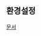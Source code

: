 ## 환경설정  
[문서](https://docs.google.com/document/d/12bkHLsYMPbAB9xmyK8O2tvipfgcYYdMPS258RFZvUoc/edit?usp=sharing)
